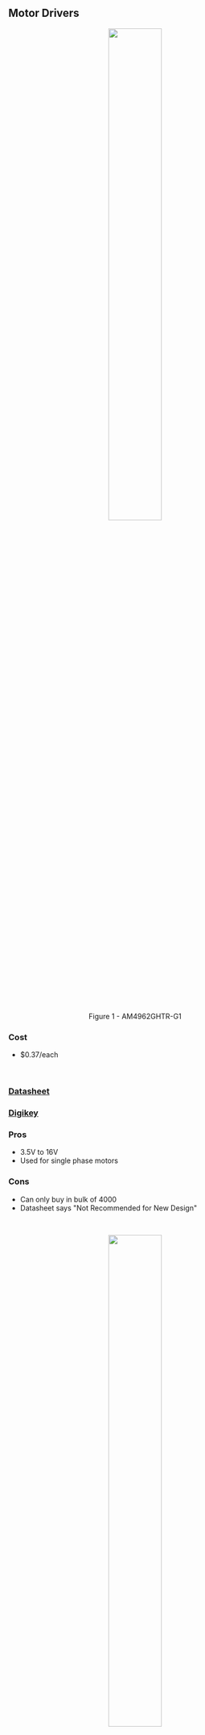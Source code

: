 ## Motor Drivers

<figure class="image">
  <div style="text-align: center">
  <img src="media/MD_1.png" width="50%"><br>
  Figure 1 - AM4962GHTR-G1
  </div>
</figure>

### Cost
- $0.37/each
<br>

### [Datasheet](https://www.diodes.com/assets/Datasheets/products_inactive_data/AM4962.pdf)

### [Digikey](https://www.digikey.com/en/products/detail/diodes-incorporated/AM4962GHTR-G1/7724835)

### Pros
- 3.5V to 16V 
- Used for single phase motors

### Cons
- Can only buy in bulk of 4000
- Datasheet says "Not Recommended for New Design"
<br>

<figure class="image">
  <div style="text-align: center">
  <img src="media/MD_2.png" width="50%"><br>
  Figure 2 - DRV8830DGQR
  </div>
</figure>

### Cost
- $2.41/each
### [Datasheet](https://www.ti.com/general/docs/suppproductinfo.tsp?distId=10&gotoUrl=https%3A%2F%2Fwww.ti.com%2Flit%2Fgpn%2Fdrv8830)
### [Digikey](https://www.digikey.com/en/products/detail/texas-instruments/DRV8830DGQR/2520903)
### Pros
- 5V to 20V
- Supports a wide range of motors
- Minimizes power dissipation

### Cons
- Low output voltage
- Extremely small size
<br>

<figure class="image">
  <div style="text-align: center">
  <img src="media/MD_3.png" width="50%"><br>
  Figure 3 - L298P
  </div>
</figure>

### Cost
- $12.75/each
### [Datasheet](https://www.st.com/content/ccc/resource/technical/document/datasheet/82/cc/3f/39/0a/29/4d/f0/CD00000240.pdf/files/CD00000240.pdf/jcr:content/translations/en.CD00000240.pdf)
### [Digikey](https://www.digikey.com/en/products/detail/stmicroelectronics/L298P/585919)
### Pros
- Drives relays,solenoids,DC and stepper motors
- 4.5V to 7V

### Cons
- Expensive
- Not a serial driver

## Motors
  <div style="text-align: center">
  <img src="media/Fan.png" width="50%"><br>
  </div>
  Figure 4 - OD4010-05HB
</figure>

### Cost
- $12.36/each
### [Datasheet](https://media.digikey.com/pdf/Data%20Sheets/Orion%20Fans%20PDFs/OD4010.pdf)
### [Digikey](https://www.digikey.com/en/products/detail/orion-fans/OD4010-05HB/2621106)
### Pros
- 500mW
- 5V supply
- 10.5mm wide
- Variable speed control

### Cons
- Expensive for a small component
- Pulls too much current
<br>

<figure class="image">
  <div style="text-align: center">
  <img src="media/ServoMotor.png" width="50%"><br>
  Figure 5 - SER0006 - Servo Motor
  </div>
</figure>

### Cost
- $3.62/each
### [Datasheet](https://media.digikey.com/pdf/Data%20Sheets/DFRobot%20PDFs/SER0006_Web.pdf)
### [Digikey](https://www.digikey.com/en/products/detail/dfrobot/SER0006/7597224?utm_adgroup=Motors%20-%20AC%2C%20DC&utm_source=google&utm_medium=cpc&utm_campaign=Shopping_Product_Motors%2C%20Solenoids%2C%20Driver%20Boards%2FModules_NEW&utm_term=&utm_content=Motors%20-%20AC%2C%20DC&gclid=Cj0KCQiA8t2eBhDeARIsAAVEga1tQ2_MRK_ZuvTBrZQFvAZVM4fVOh2YmjY9mBGSyuwMvR2cvRgFpOMaAoY_EALw_wcB)
### Pros
- 4.5V with a working current of less than 500mA
- Small enough for a confined space
- Operational in -30 to +60 Celsius

### Cons
- Not linear in movement 
- Not the highest quality
<br>

<figure class="image">
  <div style="text-align: center">
  <img src="media/M_3.png" width="50%"><br>
  Figure 6 - DSOS-0416-05D
  </div>
</figure>

### Cost
- $3.30/each
### [Datasheet](https://www.farnell.com/datasheets/3035560.pdf)
### [Digikey](https://www.newark.com/delta/dsos-0416-05d/linear-solenoid-5vdc-3-3w/dp/76AH8218)
### Pros
- Cheap
- .66A needed
- Linear Solenoid
- 5 VDC
- 3.3 W
- 7.55 ohm
- DSOS Series
- Intermittent
- Push

### Cons
- Minimal product description
- Minimal datasheet
- Minute movement
- 8g of push force
<br>

## Temperature Sensors
  <div style="text-align: center">
  <img src="media/TC74.png" width="50%"><br>
  Figure 7 - TC74A4-3.3VCTTR
  </div>
</figure>

### Cost
- $1.09/each
### [Datasheet](https://ww1.microchip.com/downloads/en/DeviceDoc/21462D.pdf)
### [Digikey](https://www.digikey.com/en/products/detail/microchip-technology/TC74A4-3-3VCTTR/443268)
### Pros
- Surface Mount
- 2.7V-5.5V
- Digital
- Operating Temperature: -40℃ - 125℃
- I2C Output Type
- ±2℃ Accuracy
- Currently Have in Storage 
- Easy Wiring

### Cons
- Slight increase in price
- Local Sensing only
<br>

<figure class="image">
  <div style="text-align: center">
  <img src="media/TS_2.png" width="50%"><br>
  Figure 8 - MAX6630MUT-T
  </div>
</figure>

### Cost
- $2.75/each
### [Datasheet](https://rocelec.widen.net/view/pdf/jxqayngxhf/MAXMS10478-1.pdf?t.download=true&u=5oefqw)
### [Digikey](https://www.digikey.com/en/products/detail/rochester-electronics-llc/MAX6630MUT-T/12104653)
### Pros
- Surface Mount
- SPI Output Type
- Operating Temperature: -55℃ - 150℃
- 3-5.5V (can use on either 3.3V or 5V power supplies)
- ±0.8℃ Accuracy (most accurate)
- In-Stock
- Digital
- Can be shipped in 4 days

### Cons
- Must be bought in bulk
- Most expensive relative to other options
<br>

<figure class="image">
  <div style="text-align: center">
  <img src="media/TS_3.png" width="50%"><br>
  Figure 9 - TMP112BIDRLR
  </div>
</figure>

### Cost
- $2.41/each
### [Datasheet](https://media.digikey.com/pdf/Data%20Sheets/UTD%20Semi%20PDFs/TMP112B.pdf)
### [Digikey](https://www.digikey.com/en/products/detail/umw/TMP112BIDRLR/16705925)
### Pros
- Surface Mount
- 1.4V-5.5V
- Digital
- Operating Temperature: -55℃ - 150℃
- I2C Output Type
- ±0.1-0.5℃ Accuracy
- In Stock
- Can Ship Immediately 
- Easy Wiring

### Cons
- Slight increase in price
- Local Sensing only
<br>

## Humidity Sensors
  <div style="text-align: center">
  <img src="media/HumiditySensor.png" width="50%"><br>
  Figure 10 - HIH6130-021-001
  </div>
</figure>

### Cost
- $22.98/each
### [Datasheet](https://prod-edam.honeywell.com/content/dam/honeywell-edam/sps/siot/en-us/products/sensors/humidity-with-temperature-sensors/honeywell-humidicon-hih6100-series/documents/sps-siot-humidicon-hih6100-series-product-sheet-009059-6-en-ciid-142165.pdf)
### [Digikey](https://www.digikey.com/en/products/detail/honeywell-sensing-and-productivity-solutions/HIH6130-021-001/2704701)
### Pros
- Surface mount
- Output is 14b
- Accuracy is  ± 4.0% RH
- Output type: I2C
- Extensive datasheet with Typical application circuit examples
- Meets project requirements

### Cons
- Very expensive
- Smaller operating temperature 
(-25C to 85C)


<figure class="image">
  <div style="text-align: center">
  <img src="media/HS_2.png" width="50%"><br>
  Figure 11 - HIH6030-021-001
  </div>
</figure>

### Cost
- $13.98/each
### [Datasheet](https://prod-edam.honeywell.com/content/dam/honeywell-edam/sps/siot/en-us/products/sensors/humidity-with-temperature-sensors/honeywell-humidicon-hih6000-series/documents/sps-siot-hih6000-datasheet-009073-7-en-ciid-147070.pdf)
### [Digikey](https://www.digikey.com/en/products/detail/honeywell-sensing-and-productivity-solutions/HIH6030-021-001/4291625)
### Pros
- Relatively Inexpensive
- Output Type: I2C
- Output 14b
- Surface Mount
- In stock, no lead time
- Extensive datasheet
- Meets project requirements
- Wide operating temperature range (-40C to 100C)

### Cons
- Less accurate than the other two options by 0.5% RH
- Does not have a built-in filter

<figure class="image">
  <div style="text-align: center">
  <img src="media/HS_3.png" width="50%"><br>
  Figure 12 - HIH6131-021-001
  </div>
</figure>

### Cost
- $24.61/each
### [Datasheet](https://prod-edam.honeywell.com/content/dam/honeywell-edam/sps/siot/en-us/products/sensors/humidity-with-temperature-sensors/honeywell-humidicon-hih6100-series/documents/sps-siot-humidicon-hih6100-series-product-sheet-009059-6-en-ciid-142165.pdf)
### [Digikey](https://www.digikey.com/en/products/detail/honeywell-sensing-and-productivity-solutions/HIH6131-021-001/2704702)
### Pros
- Relatively Inexpensive
- Output Type: I2C
- Output 14b
- Accuracy: ± 4.0% RH
- Surface Mount
- In stock, no lead time
- Extensive datasheet
- Meets project requirements

### Cons
- Very expensive
- Smaller operating temperature 
(-25C to 85C)
<br>

## 3.3V Power Regulators
  <div style="text-align: center">
  <img src="media/PowerRegulator.png" width="50%"><br>
  Figure 13 - RT8059GJ5
  </div>
</figure>

### Cost
- $0.42/each
### [Datasheet](https://www.richtek.com/assets/product_file/RT8059/DS8059-06.pdf)
### [Digikey](https://www.digikey.com/en/products/detail/richtek-usa-inc/RT8059GJ5/2546006)
### Pros
- 1A output power
- Small size
- 1.5MHz switching frequency

### Cons
- 5.5V max input voltage
- Requires 3 capacitors, 2 resistors, and 1 inductor
<br>

<figure class="image">
  <div style="text-align: center">
  <img src="media/PR_2.png" width="50%"><br>
  Figure 14 - PAM2401SCADJ
  </div>
</figure>

### Cost
- $1.04/each
### [Datasheet](https://www.diodes.com/assets/Datasheets/PAM2401.pdf)
### [Digikey](https://www.digikey.com/en/products/detail/diodes-incorporated/PAM2401SCADJ/4898817)
### Pros
- Larger package to solder
- Step up for battery operation
- Adjustable 2.5-5V output
- 0.9V minimum input voltage

### Cons
- Requires 7 external components
- Step up only
- Needs additional pin to monitor power good indicator
<br>

<figure class="image">
  <div style="text-align: center">
  <img src="media/PR_3.png" width="50%"><br>
  Figure 15 - MPQ4558DN
  </div>
</figure>

### Cost
- $3.65/each
### [Datasheet](https://www.monolithicpower.com/en/documentview/productdocument/index/version/2/document_type/Datasheet/lang/en/sku/MPQ4558-AEC1/document_id/3864)
### [Digikey](https://www.digikey.com/en/products/detail/monolithic-power-systems-inc/MPQ4558DN-LF-Z/5293016)
### Pros
- 95% efficiency
- Wide input voltage, 3.8-55V
- SOIC package
- 2MHz switching frequency

### Cons
- Bottom heat dissipation pad
- Requires up to 10 external components
- High cost

[Back to Home](index)
